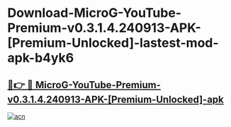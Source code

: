 # Download-MicroG-YouTube-Premium-v0.3.1.4.240913-APK-[Premium-Unlocked]-lastest-mod-apk-b4yk6

<h2><a href="https://apkcomod.com?title=MicroG-YouTube-Premium-v0.3.1.4.240913-APK-[Premium-Unlocked]">🔗👉 🔴 MicroG-YouTube-Premium-v0.3.1.4.240913-APK-[Premium-Unlocked]-apk </a></h2>

[![acn](https://github.com/user-attachments/assets/0f9c940e-d8b0-45ae-aac7-cd30a18b3e1c)](https://apkcomod.com?title=MicroG-YouTube-Premium-v0.3.1.4.240913-APK-[Premium-Unlocked])

